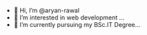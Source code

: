 - 👋 Hi, I’m @aryan-rawal
- 👀 I’m interested in web development ...
- 🌱 I’m currently pursuing my BSc.IT Degree...


<!---
aryan-rawal/aryan-rawal is a ✨ special ✨ repository because its `README.md` (this file) appears on your GitHub profile.
You can click the Preview link to take a look at your changes.
--->
